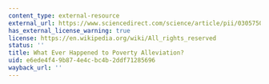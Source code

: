 ```yaml
---
content_type: external-resource
external_url: https://www.sciencedirect.com/science/article/pii/0305750X89901666
has_external_license_warning: true
license: https://en.wikipedia.org/wiki/All_rights_reserved
status: ''
title: What Ever Happened to Poverty Alleviation?
uid: e6ede4f4-9b87-4e4c-bc4b-2ddf71285696
wayback_url: ''
---
```

